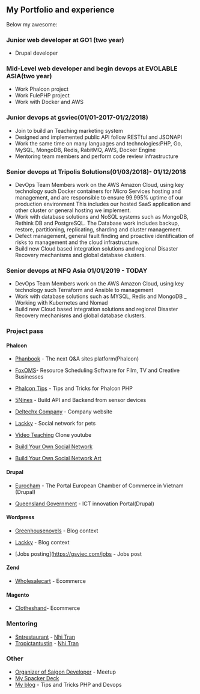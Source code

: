 ## My Portfolio and experience
Below my awesome:

### Junior web developer at GO1 (two year)
- Drupal developer

### Mid-Level web developer and begin devops at EVOLABLE ASIA(two year)
- Work Phalcon project
- Work FulePHP project
- Work with Docker and AWS

### Junior devops at gsviec(01/01-2017-01/2/2018)
- Join to build an Teaching marketing system
- Designed and implemented public API follow RESTful and JSONAPI
- Work the same time on many languages and technologies:PHP, Go, MySQL, MongoDB, Redis, RabitMQ,  AWS, Docker Engine 
- Mentoring team members and perform code review infrastructure

### Senior devops at Tripolis Solutions(01/03/2018)- 01/12/2018
- DevOps Team Members work on the AWS Amazon Cloud, using key technology such Docker containers for Micro Services hosting and management, and are responsible to ensure 99.995% uptime of our production environment This includes our hosted SaaS application and other cluster or general hosting we implement.
- Work with database solutions and NoSQL systems such as  MongoDB, Rethink DB and PostgreSQL. The Database work includes backup, restore, partitioning, replicating, sharding and cluster management.
- Defect management, general fault finding and proactive identification of risks to management and the cloud infrastructure.
- Build new Cloud based integration solutions and regional Disaster Recovery mechanisms and global database clusters.
### Senior devops at NFQ Asia  01/01/2019 - TODAY
- DevOps Team Members work on the AWS Amazon Cloud, using key technology such Terraform and Ansible to management
- Work with database solutions such as MYSQL, Redis and MongoDB
_ Working with Kubernetes and Nomad
- Build new Cloud based integration solutions and regional Disaster Recovery mechanisms and global database clusters.

### Project pass

  #### Phalcon
  
  - [Phanbook](http://phanbook.com) - The next Q&A sites platform(Phalcon)

  - [FoxOMS](https://www.foxoms.com/)- Resource Scheduling Software for Film, TV and Creative Businesses

  - [Phalcon Tips](http://phalcontip.com) - Tips and Tricks for Phalcon PHP

  - [5Nines](http://5nines.co.za/) - Build API and Backend from sensor devices

  - [Deltechx Company](http://deltechx.com) - Company website

  - [Lackky](https://lackky.com) - Social network for pets

  - [Video Teaching](http://gsviec.com) Clone youtube
  
  - [Build Your Own Social Network](https://socialveo.com)
  - [Build Your Own Social Network Art](https://frm.fm)


  #### Drupal

  - [Eurocham](http://www.eurochamvn.org/) - The Portal European Chamber of Commerce in Vietnam (Drupal)

  - [Queensland Government](https://www.qld.gov.au/) - ICT innovation Portal(Drupal)

  #### Wordpress

  - [Greenhousenovels](http://greenhousenovels.com/) - Blog context

  - [Lackky](https://lackky.com/blog) - Blog context
  
  - [Jobs posting](https://gsviec.com/jobs - Jobs post

  #### Zend

  - [Wholesalecart](http://www.wholesale-cart.com/) - Ecommerce
  
  #### Magento
  - [Clotheshand](http://clotheshand.com/)- Ecommerce
  

### Mentoring

- [Sntrestaurant](http://sntrestaurant.com) - [Nhi Tran](https://github.com/stackphysics)
- [Tropictantustin](http://tropictantustin.athosdevelopment.com/) - [Nhi Tran](https://github.com/stackphysics)


### Other

- [Organizer of Saigon Developer](http://www.meetup.com/Engineers-Saigon/) - Meetup
- [My Spacker Deck](https://speakerdeck.com/duythien)
- [My blog](http://gsviec.com/blog) - Tips and Tricks PHP and Devops
